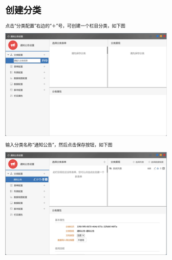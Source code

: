 # 创建分类

点击“分类配置”右边的“＋”号，可创建一个栏目分类，如下图

![](../.gitbook/assets/image%20%281%29.png)

输入分类名称“通知公告”，然后点击保存按钮，如下图

![](../.gitbook/assets/image%20%2817%29.png)


